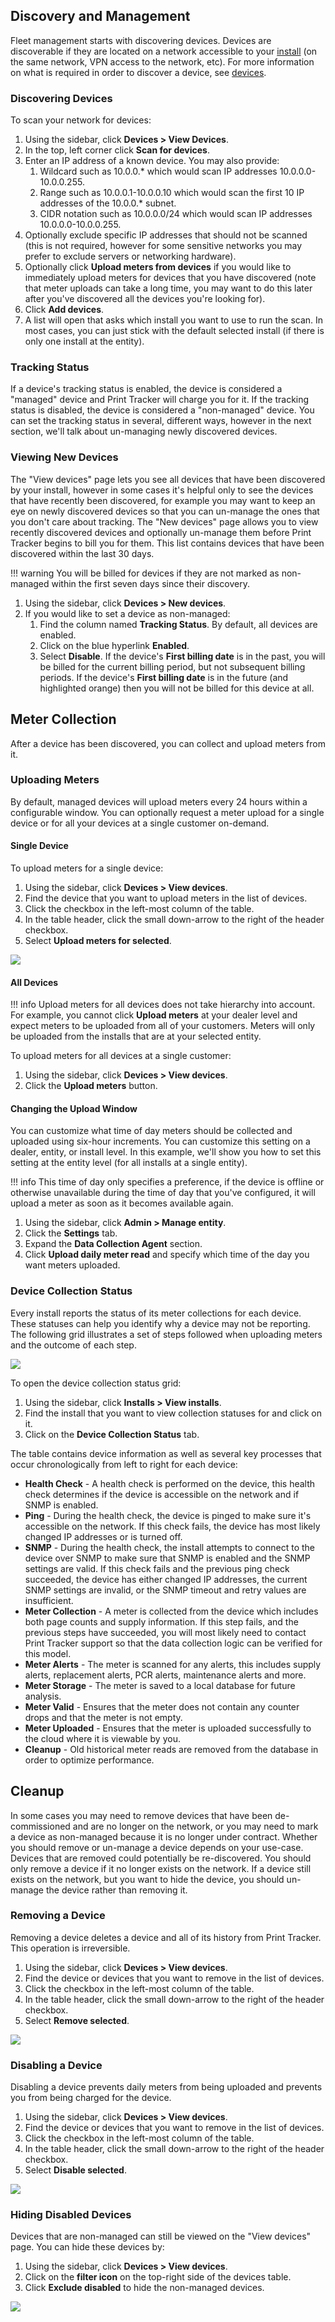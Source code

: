 ## Discovery and Management
Fleet management starts with discovering devices. Devices are discoverable if they are located on a network accessible to your [install](../concepts/entities-users-and-installs.md#install) (on the same network, VPN access to the network, etc). For more information on what is required in order to discover a device, see [devices](../concepts/devices.md#networked-devices).

### Discovering Devices
To scan your network for devices:

1. Using the sidebar, click **Devices > View Devices**.
2. In the top, left corner click **Scan for devices**.
3. Enter an IP address of a known device. You may also provide:
      1. Wildcard such as 10.0.0.* which would scan IP addresses 10.0.0.0-10.0.0.255.
      2. Range such as 10.0.0.1-10.0.0.10 which would scan the first 10 IP addresses of the 10.0.0.* subnet.
      3. CIDR notation such as 10.0.0.0/24 which would scan IP addresses 10.0.0.0-10.0.0.255.
4. Optionally exclude specific IP addresses that should not be scanned (this is not required, however for some sensitive networks you may prefer to exclude servers or networking hardware).
5. Optionally click **Upload meters from devices** if you would like to immediately upload meters for devices that you have discovered (note that meter uploads can take a long time, you may want to do this later after you've discovered all the devices you're looking for).
6. Click **Add devices**.
7. A list will open that asks which install you want to use to run the scan. In most cases, you can just stick with the default selected install (if there is only one install at the entity).

### Tracking Status
If a device's tracking status is enabled, the device is considered a "managed" device and Print Tracker will charge you for it. If the tracking status is disabled, the device is considered a "non-managed" device. You can set the tracking status in several, different ways, however in the next section, we'll talk about un-managing newly discovered devices.

### Viewing New Devices
The "View devices" page lets you see all devices that have been discovered by your install, however in some cases it's helpful only to see the devices that have recently been discovered, for example you may want to keep an eye on newly discovered devices so that you can un-manage the ones that you don't care about tracking. The "New devices" page allows you to view recently discovered devices and optionally un-manage them before Print Tracker begins to bill you for them. This list contains devices that have been discovered within the last 30 days.

!!! warning
      You will be billed for devices if they are not marked as non-managed within the first seven days since their discovery.

1. Using the sidebar, click **Devices > New devices**.
2. If you would like to set a device as non-managed:
      1. Find the column named **Tracking Status**. By default, all devices are enabled.
      2. Click on the blue hyperlink **Enabled**.
      3. Select **Disable**. If the device's **First billing date** is in the past, you will be billed for the current billing period, but not subsequent billing periods. If the device's **First billing date** is in the future (and highlighted orange) then you will not be billed for this device at all.

## Meter Collection
After a device has been discovered, you can collect and upload meters from it.

### Uploading Meters
By default, managed devices will upload meters every 24 hours within a configurable window. You can optionally request a meter upload for a single device or for all your devices at a single customer on-demand.

#### Single Device
To upload meters for a single device:

1. Using the sidebar, click **Devices > View devices**.
2. Find the device that you want to upload meters in the list of devices.
3. Click the checkbox in the left-most column of the table.
4. In the table header, click the small down-arrow to the right of the header checkbox.
5. Select **Upload meters for selected**.

![](../images/devices-upload-selected.png)

#### All Devices

!!! info
      Upload meters for all devices does not take hierarchy into account. For example, you cannot click **Upload meters** at your dealer level and expect meters to be uploaded from all of your customers. Meters will only be uploaded from the installs that are at your selected entity.

To upload meters for all devices at a single customer:

1. Using the sidebar, click **Devices > View devices**.
2. Click the **Upload meters** button.

#### Changing the Upload Window
You can customize what time of day meters should be collected and uploaded using six-hour increments. You can customize this setting on a dealer, entity, or install level. In this example, we'll show you how to set this setting at the entity level (for all installs at a single entity).

!!! info
      This time of day only specifies a preference, if the device is offline or otherwise unavailable during the time of day that you've configured, it will upload a meter as soon as it becomes available again.

1. Using the sidebar, click **Admin > Manage entity**.
2. Click the **Settings** tab.
3. Expand the **Data Collection Agent** section.
4. Click **Upload daily meter read** and specify which time of the day you want meters uploaded.

### Device Collection Status
Every install reports the status of its meter collections for each device. These statuses can help you identify why a device may not be reporting. The following grid illustrates a set of steps followed when uploading meters and the outcome of each step.

![](../images/install-device-collection-status.png)

To open the device collection status grid:

1. Using the sidebar, click **Installs > View installs**.
2. Find the install that you want to view collection statuses for and click on it.
3. Click on the **Device Collection Status** tab.

The table contains device information as well as several key processes that occur chronologically from left to right for each device:

* **Health Check** - A health check is performed on the device, this health check determines if the device is accessible on the network and if SNMP is enabled.
* **Ping** - During the health check, the device is pinged to make sure it's accessible on the network. If this check fails, the device has most likely changed IP addresses or is turned off.
* **SNMP** - During the health check, the install attempts to connect to the device over SNMP to make sure that SNMP is enabled and the SNMP settings are valid. If this check fails and the previous ping check succeeded, the device has either changed IP addresses, the current SNMP settings are invalid, or the SNMP timeout and retry values are insufficient.
* **Meter Collection** - A meter is collected from the device which includes both page counts and supply information. If this step fails, and the previous steps have succeeded, you will most likely need to contact Print Tracker support so that the data collection logic can be verified for this model.
* **Meter Alerts** - The meter is scanned for any alerts, this includes supply alerts, replacement alerts, PCR alerts, maintenance alerts and more.
* **Meter Storage** - The meter is saved to a local database for future analysis.
* **Meter Valid** - Ensures that the meter does not contain any counter drops and that the meter is not empty.
* **Meter Uploaded** - Ensures that the meter is uploaded successfully to the cloud where it is viewable by you.
* **Cleanup** - Old historical meter reads are removed from the database in order to optimize performance.

## Cleanup
In some cases you may need to remove devices that have been de-commissioned and are no longer on the network, or you may need to mark a device as non-managed because it is no longer under contract. Whether you should remove or un-manage a device depends on your use-case. Devices that are removed could potentially be re-discovered. You should only remove a device if it no longer exists on the network. If a device still exists on the network, but you want to hide the device, you should un-manage the device rather than removing it.

### Removing a Device
Removing a device deletes a device and all of its history from Print Tracker. This operation is irreversible.

1. Using the sidebar, click **Devices > View devices**.
2. Find the device or devices that you want to remove in the list of devices.
3. Click the checkbox in the left-most column of the table.
4. In the table header, click the small down-arrow to the right of the header checkbox.
5. Select **Remove selected**.

![](../images/devices-bulk-remove.png)

### Disabling a Device
Disabling a device prevents daily meters from being uploaded and prevents you from being charged for the device.

1. Using the sidebar, click **Devices > View devices**.
2. Find the device or devices that you want to remove in the list of devices.
3. Click the checkbox in the left-most column of the table.
4. In the table header, click the small down-arrow to the right of the header checkbox.
5. Select **Disable selected**.

![](../images/devices-bulk-disable.png)

### Hiding Disabled Devices
Devices that are non-managed can still be viewed on the "View devices" page. You can hide these devices by:

1. Using the sidebar, click **Devices > View devices**.
2. Click on the **filter icon** on the top-right side of the devices table.
3. Click **Exclude disabled** to hide the non-managed devices.

![](../images/devices-hide-disabled.png)
